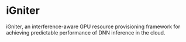 # iGniter
iGniter, an interference-aware GPU resource provisioning framework for achieving predictable performance of DNN inference in the cloud. 

